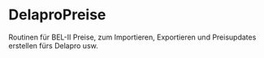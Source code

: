 # DelaproPreise
Routinen für BEL-II Preise, zum Importieren, Exportieren und Preisupdates erstellen fürs Delapro usw.
